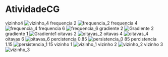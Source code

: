 # AtividadeCG
vizinho4
![vizinho_4](https://user-images.githubusercontent.com/84817754/171520603-26618d60-638d-4301-8f2f-caeccb96f74d.png)
frequencia 2
![frequencia_2](https://user-images.githubusercontent.com/84817754/171520621-516aa78a-2364-4d6e-b482-18def3493e91.png)
frequencia 4
![frequencia_4](https://user-images.githubusercontent.com/84817754/171520640-207dd47b-52af-48bd-beb1-db99b15dc40d.png)
frequencia 6
![frequencia_6](https://user-images.githubusercontent.com/84817754/171520655-de5b41f5-16e8-4016-8225-fa694607ea7a.png)
gradiente 2
![Gradiente 2](https://user-images.githubusercontent.com/84817754/171520669-a660a1e0-35e5-4eb0-815b-1ac655d51bad.png)
gradiente 1
![Gradiente1](https://user-images.githubusercontent.com/84817754/171520682-ee482aae-9732-403c-92b3-d694c73003fc.png)
oitavas 2
![oitavas_2](https://user-images.githubusercontent.com/84817754/171520695-3c9f6cc3-0334-44cd-a169-476a6b4019f7.png)
oitavas 4
![oitavas_4](https://user-images.githubusercontent.com/84817754/171520712-df3d3ac3-b57a-4717-888b-390e8650b2ee.png)
oitavas 6
![oitavas_6](https://user-images.githubusercontent.com/84817754/171520720-6c35368a-5533-4d16-92e0-2980d6f8d9f0.png)
percistencia 0.85
![persistencia_0 85](https://user-images.githubusercontent.com/84817754/171520735-fa4e5ef4-c9e4-41da-bf79-7856470f7381.png)
percistencia 1.15
![persistencia_1 15](https://user-images.githubusercontent.com/84817754/171520745-57ec7104-4166-4dd0-93ac-6b78d29ee07b.png)
vizinho 1
![vizinho_1](https://user-images.githubusercontent.com/84817754/171520754-154fa173-dfeb-45b3-94de-9cb565260bab.png)
vizinho 2
![vizinho_2](https://user-images.githubusercontent.com/84817754/171520762-8e3e7d1b-6236-4ceb-b527-0782d3f1b76c.png)
vizinho 3
![vizinho_3](https://user-images.githubusercontent.com/84817754/171520777-3cf8c78d-fab1-49b6-9cb3-0d4886b73088.png)
